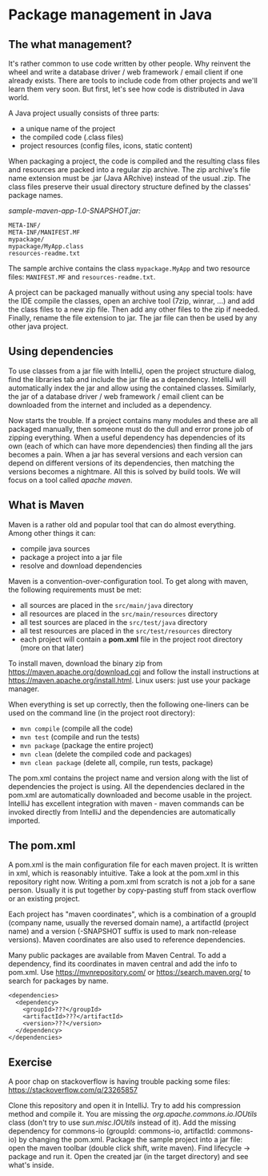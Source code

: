 # Package management in Java

## The what management?

It's rather common to use code written by other people.
Why reinvent the wheel and write a database driver / web framework / email client if one already exists.
There are tools to include code from other projects and we'll learn them very soon.
But first, let's see how code is distributed in Java world.

A Java project usually consists of three parts:

* a unique name of the project
* the compiled code (.class files)
* project resources (config files, icons, static content)

When packaging a project, the code is compiled and the resulting class files and resources are packed into a regular zip archive.
The zip archive's file name extension must be .jar (Java ARchive) instead of the usual .zip.
The class files preserve their usual directory structure defined by the classes' package names.

*sample-maven-app-1.0-SNAPSHOT.jar:*

```
META-INF/
META-INF/MANIFEST.MF
mypackage/
mypackage/MyApp.class
resources-readme.txt
```

The sample archive contains the class `mypackage.MyApp` and two resource files: `MANIFEST.MF` and `resources-readme.txt`.

A project can be packaged manually without using any special tools:
have the IDE compile the classes, open an archive tool (7zip, winrar, ...) and add the class files to a new zip file.
Then add any other files to the zip if needed.
Finally, rename the file extension to jar.
The jar file can then be used by any other java project.

## Using dependencies

To use classes from a jar file with IntelliJ, open the project structure dialog, find the libraries tab and include the jar file as a dependency.
IntelliJ will automatically index the jar and allow using the contained classes.
Similarly, the jar of a database driver / web framework / email client can be downloaded from the internet and included as a dependency.

Now starts the trouble.
If a project contains many modules and these are all packaged manually, then someone must do the dull and error prone job of zipping everything.
When a useful dependency has dependencies of its own (each of which can have more dependencies) then finding all the jars becomes a pain.
When a jar has several versions and each version can depend on different versions of its dependencies, then matching the versions becomes a nightmare.
All this is solved by build tools.
We will focus on a tool called *apache maven*.

## What is Maven

Maven is a rather old and popular tool that can do almost everything.
Among other things it can:

* compile java sources
* package a project into a jar file
* resolve and download dependencies

Maven is a convention-over-configuration tool.
To get along with maven, the following requirements must be met:

* all sources are placed in the `src/main/java` directory
* all resources are placed in the `src/main/resources` directory
* all test sources are placed in the `src/test/java` directory
* all test resources are placed in the `src/test/resources` directory
* each project will contain a **pom.xml** file in the project root directory (more on that later)

To install maven, download the binary zip from https://maven.apache.org/download.cgi and follow the install instructions at https://maven.apache.org/install.html.
Linux users: just use your package manager.

When everything is set up correctly, then the following one-liners can be used on the command line (in the project root directory):

* `mvn compile` (compile all the code)
* `mvn test` (compile and run the tests)
* `mvn package` (package the entire project)
* `mvn clean` (delete the compiled code and packages)
* `mvn clean package` (delete all, compile, run tests, package)

The pom.xml contains the project name and version along with the list of dependencies the project is using.
All the dependencies declared in the pom.xml are automatically downloaded and become usable in the project.
IntelliJ has excellent integration with maven - maven commands can be invoked directly from IntelliJ and the dependencies are automatically imported.

## The pom.xml

A pom.xml is the main configuration file for each maven project.
It is written in xml, which is reasonably intuitive.
Take a look at the pom.xml in this repository right now.
Writing a pom.xml from scratch is not a job for a sane person.
Usually it is put together by copy-pasting stuff from stack overflow or an existing project.

Each project has "maven coordinates", which is a combination of a groupId (company name, usually the reversed domain name), a artifactId (project name) and a version (-SNAPSHOT suffix is used to mark non-release versions).
Maven coordinates are also used to reference dependencies.

Many public packages are available from Maven Central.
To add a dependency, find its coordinates in maven central and add the info to pom.xml.
Use https://mvnrepository.com/ or https://search.maven.org/ to search for packages by name.

```
<dependencies>
  <dependency>
    <groupId>???</groupId>
    <artifactId>???</artifactId>
    <version>???</version>
  </dependency>
</dependencies>
```

## Exercise

A poor chap on stackoverflow is having trouble packing some files: https://stackoverflow.com/q/23265857

Clone this repository and open it in IntelliJ.
Try to add his compression method and compile it.
You are missing the *org.apache.commons.io.IOUtils* class (don't try to use *sun.misc.IOUtils* instead of it).
Add the missing dependency for commons-io (groupId: commons-io, artifactId: commons-io) by changing the pom.xml.
Package the sample project into a jar file: open the maven toolbar (double click shift, write maven).
Find lifecycle -> package and run it.
Open the created jar (in the target directory) and see what's inside.
